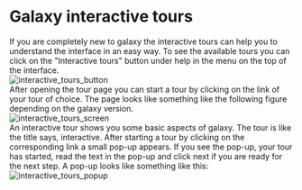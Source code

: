 # Galaxy interactive tours
If you are completely new to galaxy the interactive tours can help you to understand the interface in an easy way. To see the available tours you can click on the "Interactive tours" button under help in the menu on the top of the interface.
<br />
![interactive_tours_button](https://github.com/naturalis/naturalis-galaxy-tutorials/blob/master/Galaxy%20interactive%20tours/img/interactive_tours_menu.jpg)
<br />
After opening the tour page you can start a tour by clicking on the link of your tour of choice. The page looks like something like the following figure depending on the galaxy version.
<br />
![interactive_tours_screen](https://github.com/naturalis/naturalis-galaxy-tutorials/blob/master/Galaxy%20interactive%20tours/img/interactive_tours_screen.jpg)
<br />
An interactive tour shows you some basic aspects of galaxy. The tour is like the title says, interactive. After starting a tour by clicking on the corresponding link a small pop-up appears. If you see the pop-up, your tour has started, read the text in the pop-up and click next if you are ready for the next step. A pop-up looks like something like this:
<br />
![interactive_tours_popup](https://github.com/naturalis/naturalis-galaxy-tutorials/blob/master/Galaxy%20interactive%20tours/img/interactive_tours_popup.jpg)

